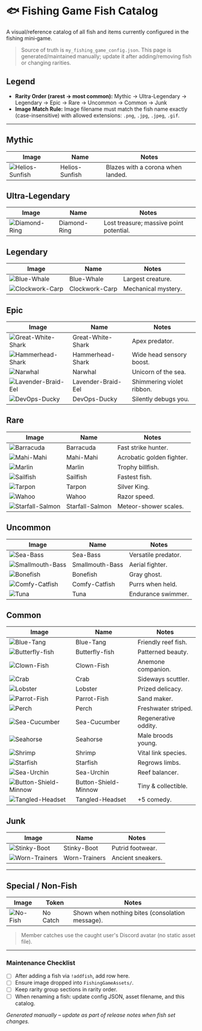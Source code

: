 # 🐟 Fishing Game Fish Catalog

A visual/reference catalog of all fish and items currently configured in the fishing mini‑game.

> Source of truth is `my_fishing_game_config.json`. This page is generated/maintained manually; update it after adding/removing fish or changing rarities.

## Legend
- **Rarity Order (rarest → most common):** Mythic → Ultra-Legendary → Legendary → Epic → Rare → Uncommon → Common → Junk
- **Image Match Rule:** Image filename must match the fish name exactly (case-insensitive) with allowed extensions: `.png`, `.jpg`, `.jpeg`, `.gif`.

---
## Mythic
| Image | Name | Notes |
|-------|------|-------|
| ![Helios-Sunfish](../../FishingGameAssets/Helios-Sunfish.png) | Helios-Sunfish | Blazes with a corona when landed. |

## Ultra-Legendary
| Image | Name | Notes |
|-------|------|-------|
| ![Diamond-Ring](../../FishingGameAssets/Diamond-Ring.png) | Diamond-Ring | Lost treasure; massive point potential. |

## Legendary
| Image | Name | Notes |
|-------|------|-------|
| ![Blue-Whale](../../FishingGameAssets/Blue-Whale.png) | Blue-Whale | Largest creature. |
| ![Clockwork-Carp](../../FishingGameAssets/Clockwork-Carp.png) | Clockwork-Carp | Mechanical mystery. |

## Epic
| Image | Name | Notes |
|-------|------|-------|
| ![Great-White-Shark](../../FishingGameAssets/Great-White-Shark.png) | Great-White-Shark | Apex predator. |
| ![Hammerhead-Shark](../../FishingGameAssets/Hammerhead-Shark.png) | Hammerhead-Shark | Wide head sensory boost. |
| ![Narwhal](../../FishingGameAssets/Narwhal.png) | Narwhal | Unicorn of the sea. |
| ![Lavender-Braid-Eel](../../FishingGameAssets/Lavender-Braid-Eel.png) | Lavender-Braid-Eel | Shimmering violet ribbon. |
| ![DevOps-Ducky](../../FishingGameAssets/DevOps-Ducky.png) | DevOps-Ducky | Silently debugs you. |

## Rare
| Image | Name | Notes |
|-------|------|-------|
| ![Barracuda](../../FishingGameAssets/Barracuda.png) | Barracuda | Fast strike hunter. |
| ![Mahi-Mahi](../../FishingGameAssets/Mahi-Mahi.png) | Mahi-Mahi | Acrobatic golden fighter. |
| ![Marlin](../../FishingGameAssets/Marlin.png) | Marlin | Trophy billfish. |
| ![Sailfish](../../FishingGameAssets/Sailfish.png) | Sailfish | Fastest fish. |
| ![Tarpon](../../FishingGameAssets/Tarpon.png) | Tarpon | Silver King. |
| ![Wahoo](../../FishingGameAssets/Wahoo.png) | Wahoo | Razor speed. |
| ![Starfall-Salmon](../../FishingGameAssets/Starfall-Salmon.png) | Starfall-Salmon | Meteor-shower scales. |

## Uncommon
| Image | Name | Notes |
|-------|------|-------|
| ![Sea-Bass](../../FishingGameAssets/Sea-Bass.png) | Sea-Bass | Versatile predator. |
| ![Smallmouth-Bass](../../FishingGameAssets/Smallmouth-Bass.png) | Smallmouth-Bass | Aerial fighter. |
| ![Bonefish](../../FishingGameAssets/Bonefish.png) | Bonefish | Gray ghost. |
| ![Comfy-Catfish](../../FishingGameAssets/Comfy-Catfish.png) | Comfy-Catfish | Purrs when held. |
| ![Tuna](../../FishingGameAssets/Tuna.png) | Tuna | Endurance swimmer. |

## Common
| Image | Name | Notes |
|-------|------|-------|
| ![Blue-Tang](../../FishingGameAssets/Blue-Tang.png) | Blue-Tang | Friendly reef fish. |
| ![Butterfly-fish](../../FishingGameAssets/Butterfly-fish.png) | Butterfly-fish | Patterned beauty. |
| ![Clown-Fish](../../FishingGameAssets/Clown-Fish.png) | Clown-Fish | Anemone companion. |
| ![Crab](../../FishingGameAssets/Crab.png) | Crab | Sideways scuttler. |
| ![Lobster](../../FishingGameAssets/Lobster.png) | Lobster | Prized delicacy. |
| ![Parrot-Fish](../../FishingGameAssets/Parrot-Fish.png) | Parrot-Fish | Sand maker. |
| ![Perch](../../FishingGameAssets/Perch.png) | Perch | Freshwater striped. |
| ![Sea-Cucumber](../../FishingGameAssets/Sea-Cucumber.png) | Sea-Cucumber | Regenerative oddity. |
| ![Seahorse](../../FishingGameAssets/Seahorse.png) | Seahorse | Male broods young. |
| ![Shrimp](../../FishingGameAssets/Shrimp.png) | Shrimp | Vital link species. |
| ![Starfish](../../FishingGameAssets/Starfish.png) | Starfish | Regrows limbs. |
| ![Sea-Urchin](../../FishingGameAssets/Sea-Urchin.png) | Sea-Urchin | Reef balancer. |
| ![Button-Shield-Minnow](../../FishingGameAssets/Button-Shield-Minnow.png) | Button-Shield-Minnow | Tiny & collectible. |
| ![Tangled-Headset](../../FishingGameAssets/Tangled-Headset.png) | Tangled-Headset | +5 comedy. |

## Junk
| Image | Name | Notes |
|-------|------|-------|
| ![Stinky-Boot](../../FishingGameAssets/Stinky-Boot.png) | Stinky-Boot | Putrid footwear. |
| ![Worn-Trainers](../../FishingGameAssets/Worn-Trainers.png) | Worn-Trainers | Ancient sneakers. |

---
## Special / Non-Fish
| Image | Token | Notes |
|-------|-------|-------|
| ![No-Fish](../../FishingGameAssets/No-Fish.png) | No Catch | Shown when nothing bites (consolation message). |

> Member catches use the caught user's Discord avatar (no static asset file).

---
### Maintenance Checklist
- [ ] After adding a fish via `!addfish`, add row here.
- [ ] Ensure image dropped into `FishingGameAssets/`.
- [ ] Keep rarity group sections in rarity order.
- [ ] When renaming a fish: update config JSON, asset filename, and this catalog.

*Generated manually – update as part of release notes when fish set changes.*
